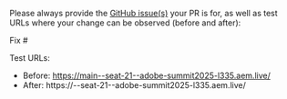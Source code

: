 Please always provide the [GitHub issue(s)](../issues) your PR is for, as well as test URLs where your change can be observed (before and after):

Fix #<gh-issue-id>

Test URLs:
- Before: https://main--seat-21--adobe-summit2025-l335.aem.live/
- After: https://<branch>--seat-21--adobe-summit2025-l335.aem.live/
